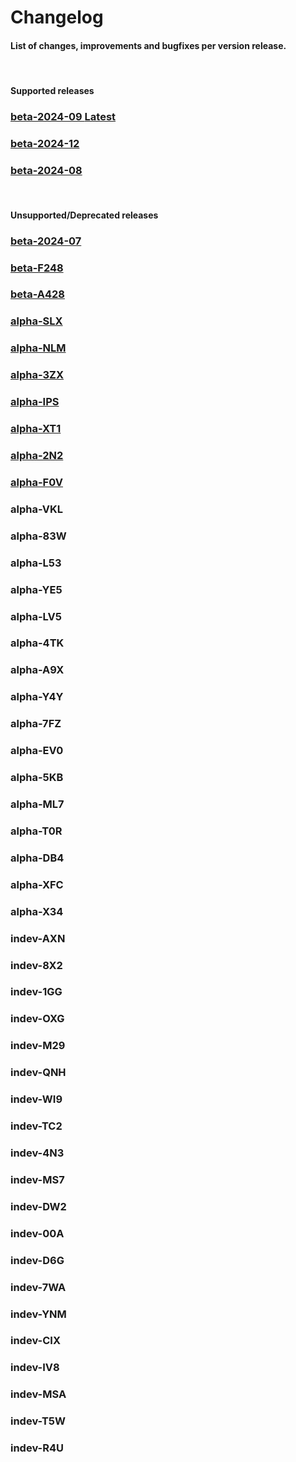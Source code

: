 # Changelog

<h4 class="fw-light">List of changes, improvements and bugfixes per version release.</h4><br/>


<!--
<h4 class="text-warning fw-bold">Pre-releases</h4>
<div class="row row-cols-1 row-cols-lg-3 align-items-stretch g-4 py-3 pt-3">
  <div class="col">
    <a href="?page=about/changelog/beta-2025-05" class="link-underline-opacity-0 link-underline">
      <div class="card card-cover h-100 overflow-hidden rounded-4 bg-dark bg-hover-dark changelog-btn border-0 bg-body-tertiary">
        <div class="d-flex flex-column h-100 p-4 text-shadow-1">
          <h3 class="fw-bolder">beta-2025-05 <span class="badge bg-warning border border-warning rounded-pill text-dark">Unstable</span></h3>
        </div>
      </div>
    </a>
  </div>
</div>
<br/>
-->

<h4 class="text-primary fw-bold">Supported releases</h4>
<div class="row row-cols-1 row-cols-lg-3 align-items-stretch g-4 py-3 pt-3">
  <div class="col">
    <a href="?page=about/changelog/beta-2025-09" class="link-underline-opacity-0 link-underline">
      <div class="card card-cover h-100 overflow-hidden rounded-4 bg-dark bg-hover-dark changelog-btn border-0 bg-body-tertiary">
        <div class="d-flex flex-column h-100 p-4 text-shadow-1">
          <h3 class="fw-bolder">beta-2024-09 <span class="badge bg-success border border-success rounded-pill">Latest</span></h3>
        </div>
      </div>
    </a>
  </div>
  <div class="col">
    <a href="?page=about/changelog/beta-2024-12" class="link-underline-opacity-0 link-underline">
      <div class="card card-cover h-100 overflow-hidden rounded-4 bg-dark bg-hover-dark changelog-btn border-0 bg-body-tertiary">
        <div class="d-flex flex-column h-100 p-4 text-shadow-1">
          <h3 class="fw-bolder">beta-2024-12</h3>
        </div>
      </div>
    </a>
  </div>
  <div class="col">
    <a href="?page=about/changelog/beta-2024-08" class="link-underline-opacity-0 link-underline">
      <div class="card card-cover h-100 overflow-hidden rounded-4 bg-dark bg-hover-dark changelog-btn border-0 bg-body-tertiary">
        <div class="d-flex flex-column h-100 p-4 text-shadow-1">
          <h3 class="fw-bolder">beta-2024-08</h3>
        </div>
      </div>
    </a>
  </div>
</div>
<br/>

<h4 class="text-secondary fw-bold">Unsupported/Deprecated releases</h4>
<div class="row row-cols-1 row-cols-lg-3 align-items-stretch g-4 py-3 pt-3">
  <div class="col">
    <a href="?page=about/changelog/beta-2024-07" class="link-underline-opacity-0 link-underline">
      <div class="card card-cover h-100 overflow-hidden rounded-4 bg-dark bg-hover-dark changelog-btn border-0 bg-body-tertiary">
        <div class="d-flex flex-column h-100 p-4 text-shadow-1">
          <h3 class="fw-bolder">beta-2024-07</h3>
        </div>
      </div>
    </a>
  </div>
  <div class="col">
    <a href="?page=about/changelog/beta-F248" class="link-underline-opacity-0 link-underline">
      <div class="card card-cover h-100 overflow-hidden rounded-4 bg-dark bg-hover-dark changelog-btn border-0 bg-body-tertiary">
        <div class="d-flex flex-column h-100 p-4 text-shadow-1">
          <h3 class="fw-bolder">beta-F248</h3>
        </div>
      </div>
    </a>
  </div>
  <div class="col">
    <a href="?page=about/changelog/beta-A428" class="link-underline-opacity-0 link-underline">
      <div class="card card-cover h-100 overflow-hidden rounded-4 bg-dark bg-hover-dark changelog-btn border-0 bg-body-tertiary">
        <div class="d-flex flex-column h-100 p-4 text-shadow-1">
          <h3 class="fw-bolder">beta-A428</h3>
        </div>
      </div>
    </a>
  </div>
  <div class="col">
    <a href="?page=about/changelog/alpha-SLX" class="link-underline-opacity-0 link-underline">
      <div class="card card-cover h-100 overflow-hidden rounded-4 bg-dark bg-hover-dark changelog-btn border-0 bg-body-tertiary">
        <div class="d-flex flex-column h-100 p-4 text-shadow-1">
          <h3 class="fw-bolder">alpha-SLX</h3>
        </div>
      </div>
    </a>
  </div>
  <div class="col">
    <a href="?page=about/changelog/alpha-NLM" class="link-underline-opacity-0 link-underline">
      <div class="card card-cover h-100 overflow-hidden rounded-4 bg-dark bg-hover-dark changelog-btn border-0 bg-body-tertiary">
        <div class="d-flex flex-column h-100 p-4 text-shadow-1">
          <h3 class="fw-bolder">alpha-NLM</h3>
        </div>
      </div>
    </a>
  </div>
  <div class="col">
    <a href="?page=about/changelog/alpha-3ZX" class="link-underline-opacity-0 link-underline">
      <div class="card card-cover h-100 overflow-hidden rounded-4 bg-dark bg-hover-dark changelog-btn border-0 bg-body-tertiary">
        <div class="d-flex flex-column h-100 p-4 text-shadow-1">
          <h3 class="fw-bolder">alpha-3ZX</h3>
        </div>
      </div>
    </a>
  </div>
  <div class="col">
    <a href="?page=about/changelog/alpha-IPS" class="link-underline-opacity-0 link-underline">
      <div class="card card-cover h-100 overflow-hidden rounded-4 bg-dark bg-hover-dark changelog-btn border-0 bg-body-tertiary">
        <div class="d-flex flex-column h-100 p-4 text-shadow-1">
          <h3 class="fw-bolder">alpha-IPS</h3>
        </div>
      </div>
    </a>
  </div>
  <div class="col">
    <a href="?page=about/changelog/alpha-XT1" class="link-underline-opacity-0 link-underline">
      <div class="card card-cover h-100 overflow-hidden rounded-4 bg-dark bg-hover-dark changelog-btn border-0 bg-body-tertiary">
        <div class="d-flex flex-column h-100 p-4 text-shadow-1">
          <h3 class="fw-bold">alpha-XT1</h3>
        </div>
      </div>
    </a>
  </div>
  <div class="col">
    <a href="?page=about/changelog/alpha-2N2" class="link-underline-opacity-0 link-underline">
      <div class="card card-cover h-100 overflow-hidden rounded-4 bg-dark bg-hover-dark changelog-btn border-0 bg-body-tertiary">
        <div class="d-flex flex-column h-100 p-4 text-shadow-1">
          <h3 class="fw-bolder">alpha-2N2</h3>
        </div>
      </div>
    </a>
  </div>
  <div class="col">
    <a href="?page=about/changelog/alpha-F0V" class="link-underline-opacity-0 link-underline">
      <div class="card card-cover h-100 overflow-hidden rounded-4 bg-dark bg-hover-dark changelog-btn border-0 bg-body-tertiary">
        <div class="d-flex flex-column h-100 p-4 text-shadow-1">
          <h3 class="fw-bold">alpha-F0V</h3>
        </div>
      </div>
    </a>
  </div>
  <div class="col">
    <div class="card card-cover h-100 overflow-hidden rounded-4 bg-dark changelog-btn-disabled border-0 bg-body-tertiary opacity-75">
      <div class="d-flex flex-column h-100 p-4 text-shadow-1">
        <h3 class="fw-bold text-secondary">alpha-VKL</h3>
      </div>
    </div>
  </div>
  <div class="col">
    <div class="card card-cover h-100 overflow-hidden rounded-4 bg-dark changelog-btn-disabled border-0 bg-body-tertiary opacity-75">
      <div class="d-flex flex-column h-100 p-4 text-shadow-1">
        <h3 class="fw-bold text-secondary">alpha-83W</h3>
      </div>
    </div>
  </div>
  <div class="col">
    <div class="card card-cover h-100 overflow-hidden rounded-4 bg-dark changelog-btn-disabled border-0 bg-body-tertiary opacity-75">
      <div class="d-flex flex-column h-100 p-4 text-shadow-1">
        <h3 class="fw-bold text-secondary">alpha-L53</h3>
      </div>
    </div>
  </div>
  <div class="col">
    <div class="card card-cover h-100 overflow-hidden rounded-4 bg-dark changelog-btn-disabled border-0 bg-body-tertiary opacity-75">
      <div class="d-flex flex-column h-100 p-4 text-shadow-1">
        <h3 class="fw-bold text-secondary">alpha-YE5</h3>
      </div>
    </div>
  </div>
  <div class="col">
    <div class="card card-cover h-100 overflow-hidden rounded-4 bg-dark changelog-btn-disabled border-0 bg-body-tertiary opacity-75">
      <div class="d-flex flex-column h-100 p-4 text-shadow-1">
        <h3 class="fw-bold text-secondary">alpha-LV5</h3>
      </div>
    </div>
  </div>
  <div class="col">
    <div class="card card-cover h-100 overflow-hidden rounded-4 bg-dark changelog-btn-disabled border-0 bg-body-tertiary opacity-75">
      <div class="d-flex flex-column h-100 p-4 text-shadow-1">
        <h3 class="fw-bold text-secondary">alpha-4TK</h3>
      </div>
    </div>
  </div>
  <div class="col">
    <div class="card card-cover h-100 overflow-hidden rounded-4 bg-dark changelog-btn-disabled border-0 bg-body-tertiary opacity-75">
      <div class="d-flex flex-column h-100 p-4 text-shadow-1">
        <h3 class="fw-bold text-secondary">alpha-A9X</h3>
      </div>
    </div>
  </div>
  <div class="col">
    <div class="card card-cover h-100 overflow-hidden rounded-4 bg-dark changelog-btn-disabled border-0 bg-body-tertiary opacity-75">
      <div class="d-flex flex-column h-100 p-4 text-shadow-1">
        <h3 class="fw-bold text-secondary">alpha-Y4Y</h3>
      </div>
    </div>
  </div>
  <div class="col">
    <div class="card card-cover h-100 overflow-hidden rounded-4 bg-dark changelog-btn-disabled border-0 bg-body-tertiary opacity-75">
      <div class="d-flex flex-column h-100 p-4 text-shadow-1">
        <h3 class="fw-bold text-secondary">alpha-7FZ</h3>
      </div>
    </div>
  </div>
  <div class="col">
    <div class="card card-cover h-100 overflow-hidden rounded-4 bg-dark changelog-btn-disabled border-0 bg-body-tertiary opacity-75">
      <div class="d-flex flex-column h-100 p-4 text-shadow-1">
        <h3 class="fw-bold text-secondary">alpha-EV0</h3>
      </div>
    </div>
  </div>
  <div class="col">
    <div class="card card-cover h-100 overflow-hidden rounded-4 bg-dark changelog-btn-disabled border-0 bg-body-tertiary opacity-75">
      <div class="d-flex flex-column h-100 p-4 text-shadow-1">
        <h3 class="fw-bold text-secondary">alpha-5KB</h3>
      </div>
    </div>
  </div>
  <div class="col">
    <div class="card card-cover h-100 overflow-hidden rounded-4 bg-dark changelog-btn-disabled border-0 bg-body-tertiary opacity-75">
      <div class="d-flex flex-column h-100 p-4 text-shadow-1">
        <h3 class="fw-bold text-secondary">alpha-ML7</h3>
      </div>
    </div>
  </div>
  <div class="col">
    <div class="card card-cover h-100 overflow-hidden rounded-4 bg-dark changelog-btn-disabled border-0 bg-body-tertiary opacity-75">
      <div class="d-flex flex-column h-100 p-4 text-shadow-1">
        <h3 class="fw-bold text-secondary">alpha-T0R</h3>
      </div>
    </div>
  </div>
  <div class="col">
    <div class="card card-cover h-100 overflow-hidden rounded-4 bg-dark changelog-btn-disabled border-0 bg-body-tertiary opacity-75">
      <div class="d-flex flex-column h-100 p-4 text-shadow-1">
        <h3 class="fw-bold text-secondary">alpha-DB4</h3>
      </div>
    </div>
  </div>
  <div class="col">
    <div class="card card-cover h-100 overflow-hidden rounded-4 bg-dark changelog-btn-disabled border-0 bg-body-tertiary opacity-75">
      <div class="d-flex flex-column h-100 p-4 text-shadow-1">
        <h3 class="fw-bold text-secondary">alpha-XFC</h3>
      </div>
    </div>
  </div>
  <div class="col">
    <div class="card card-cover h-100 overflow-hidden rounded-4 bg-dark changelog-btn-disabled border-0 bg-body-tertiary opacity-75">
      <div class="d-flex flex-column h-100 p-4 text-shadow-1">
        <h3 class="fw-bold text-secondary">alpha-X34</h3>
      </div>
    </div>
  </div>
  <div class="col">
    <div class="card card-cover h-100 overflow-hidden rounded-4 bg-dark changelog-btn-disabled border-0 bg-body-tertiary opacity-75">
      <div class="d-flex flex-column h-100 p-4 text-shadow-1">
        <h3 class="fw-bold text-secondary">indev-AXN</h3>
      </div>
    </div>
  </div>
  <div class="col">
    <div class="card card-cover h-100 overflow-hidden rounded-4 bg-dark changelog-btn-disabled border-0 bg-body-tertiary opacity-75">
      <div class="d-flex flex-column h-100 p-4 text-shadow-1">
        <h3 class="fw-bold text-secondary">indev-8X2</h3>
      </div>
    </div>
  </div>
  <div class="col">
    <div class="card card-cover h-100 overflow-hidden rounded-4 bg-dark changelog-btn-disabled border-0 bg-body-tertiary opacity-75">
      <div class="d-flex flex-column h-100 p-4 text-shadow-1">
        <h3 class="fw-bold text-secondary">indev-1GG</h3>
      </div>
    </div>
  </div>
  <div class="col">
    <div class="card card-cover h-100 overflow-hidden rounded-4 bg-dark changelog-btn-disabled border-0 bg-body-tertiary opacity-75">
      <div class="d-flex flex-column h-100 p-4 text-shadow-1">
        <h3 class="fw-bold text-secondary">indev-OXG</h3>
      </div>
    </div>
  </div>
  <div class="col">
    <div class="card card-cover h-100 overflow-hidden rounded-4 bg-dark changelog-btn-disabled border-0 bg-body-tertiary opacity-75">
      <div class="d-flex flex-column h-100 p-4 text-shadow-1">
        <h3 class="fw-bold text-secondary">indev-M29</h3>
      </div>
    </div>
  </div>
  <div class="col">
    <div class="card card-cover h-100 overflow-hidden rounded-4 bg-dark changelog-btn-disabled border-0 bg-body-tertiary opacity-75">
      <div class="d-flex flex-column h-100 p-4 text-shadow-1">
        <h3 class="fw-bold text-secondary">indev-QNH</h3>
      </div>
    </div>
  </div>
  <div class="col">
    <div class="card card-cover h-100 overflow-hidden rounded-4 bg-dark changelog-btn-disabled border-0 bg-body-tertiary opacity-75">
      <div class="d-flex flex-column h-100 p-4 text-shadow-1">
        <h3 class="fw-bold text-secondary">indev-WI9</h3>
      </div>
    </div>
  </div>
  <div class="col">
    <div class="card card-cover h-100 overflow-hidden rounded-4 bg-dark changelog-btn-disabled border-0 bg-body-tertiary opacity-75">
      <div class="d-flex flex-column h-100 p-4 text-shadow-1">
        <h3 class="fw-bold text-secondary">indev-TC2</h3>
      </div>
    </div>
  </div>
  <div class="col">
    <div class="card card-cover h-100 overflow-hidden rounded-4 bg-dark changelog-btn-disabled border-0 bg-body-tertiary opacity-75">
      <div class="d-flex flex-column h-100 p-4 text-shadow-1">
        <h3 class="fw-bold text-secondary">indev-4N3</h3>
      </div>
    </div>
  </div>
  <div class="col">
    <div class="card card-cover h-100 overflow-hidden rounded-4 bg-dark changelog-btn-disabled border-0 bg-body-tertiary opacity-75">
      <div class="d-flex flex-column h-100 p-4 text-shadow-1">
        <h3 class="fw-bold text-secondary">indev-MS7</h3>
      </div>
    </div>
  </div>
  <div class="col">
    <div class="card card-cover h-100 overflow-hidden rounded-4 bg-dark changelog-btn-disabled border-0 bg-body-tertiary opacity-75">
      <div class="d-flex flex-column h-100 p-4 text-shadow-1">
        <h3 class="fw-bold text-secondary">indev-DW2</h3>
      </div>
    </div>
  </div>
  <div class="col">
    <div class="card card-cover h-100 overflow-hidden rounded-4 bg-dark changelog-btn-disabled border-0 bg-body-tertiary opacity-75">
      <div class="d-flex flex-column h-100 p-4 text-shadow-1">
        <h3 class="fw-bold text-secondary">indev-00A</h3>
      </div>
    </div>
  </div>
  <div class="col">
    <div class="card card-cover h-100 overflow-hidden rounded-4 bg-dark changelog-btn-disabled border-0 bg-body-tertiary opacity-75">
      <div class="d-flex flex-column h-100 p-4 text-shadow-1">
        <h3 class="fw-bold text-secondary">indev-D6G</h3>
      </div>
    </div>
  </div>
  <div class="col">
    <div class="card card-cover h-100 overflow-hidden rounded-4 bg-dark changelog-btn-disabled border-0 bg-body-tertiary opacity-75">
      <div class="d-flex flex-column h-100 p-4 text-shadow-1">
        <h3 class="fw-bold text-secondary">indev-7WA</h3>
      </div>
    </div>
  </div>
  <div class="col">
    <div class="card card-cover h-100 overflow-hidden rounded-4 bg-dark changelog-btn-disabled border-0 bg-body-tertiary opacity-75">
      <div class="d-flex flex-column h-100 p-4 text-shadow-1">
        <h3 class="fw-bold text-secondary">indev-YNM</h3>
      </div>
    </div>
  </div>
  <div class="col">
    <div class="card card-cover h-100 overflow-hidden rounded-4 bg-dark changelog-btn-disabled border-0 bg-body-tertiary opacity-75">
      <div class="d-flex flex-column h-100 p-4 text-shadow-1">
        <h3 class="fw-bold text-secondary">indev-CIX</h3>
      </div>
    </div>
  </div>
  <div class="col">
    <div class="card card-cover h-100 overflow-hidden rounded-4 bg-dark changelog-btn-disabled border-0 bg-body-tertiary opacity-75">
      <div class="d-flex flex-column h-100 p-4 text-shadow-1">
        <h3 class="fw-bold text-secondary">indev-IV8</h3>
      </div>
    </div>
  </div>
  <div class="col">
    <div class="card card-cover h-100 overflow-hidden rounded-4 bg-dark changelog-btn-disabled border-0 bg-body-tertiary opacity-75">
      <div class="d-flex flex-column h-100 p-4 text-shadow-1">
        <h3 class="fw-bold text-secondary">indev-MSA</h3>
      </div>
    </div>
  </div>
  <div class="col">
    <div class="card card-cover h-100 overflow-hidden rounded-4 bg-dark changelog-btn-disabled border-0 bg-body-tertiary opacity-75">
      <div class="d-flex flex-column h-100 p-4 text-shadow-1">
        <h3 class="fw-bold text-secondary">indev-T5W</h3>
      </div>
    </div>
  </div>
  <div class="col">
    <div class="card card-cover h-100 overflow-hidden rounded-4 bg-dark changelog-btn-disabled border-0 bg-body-tertiary opacity-75">
      <div class="d-flex flex-column h-100 p-4 text-shadow-1">
        <h3 class="fw-bold text-secondary">indev-R4U</h3>
      </div>
    </div>
  </div>
</div>
